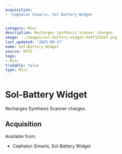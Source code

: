 ```yaml
---
acquisition:
- 'Cephalon Simaris, Sol-Battery Widget

  '
category: Misc
description: Recharges Synthesis Scanner charges.
image: ../images/sol-battery-widget-5e9f322ebf.png
last_updated: '2025-09-17'
name: Sol-Battery Widget
source: WFCD
tags:
- Misc
tradable: false
type: Misc
---
```


# Sol-Battery Widget

Recharges Synthesis Scanner charges.

## Acquisition

Available from:
- Cephalon Simaris, Sol-Battery Widget


